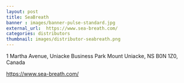 ```yaml
---
layout: post
title: SeaBreath
banner : images/banner-pulse-standard.jpg
external_url:  https://www.sea-breath.com/
categories: distributors
thumbnail: images/distributor-seabreath.png
---
```

<p class='distributor-addr'>1 Martha Avenue,
Uniacke Business Park
Mount Uniacke, NS
B0N 1Z0, Canada
</p>

<div class='distributor-info'>
<p><i class="fa fa-phone"></i> </p>
<p><i class="fa fa-envelope"></i></p>
<p><i class="fa fa-globe"></i>
    <a href='https://www.sea-breath.com/'>https://www.sea-breath.com/</a>
</p>
</div>